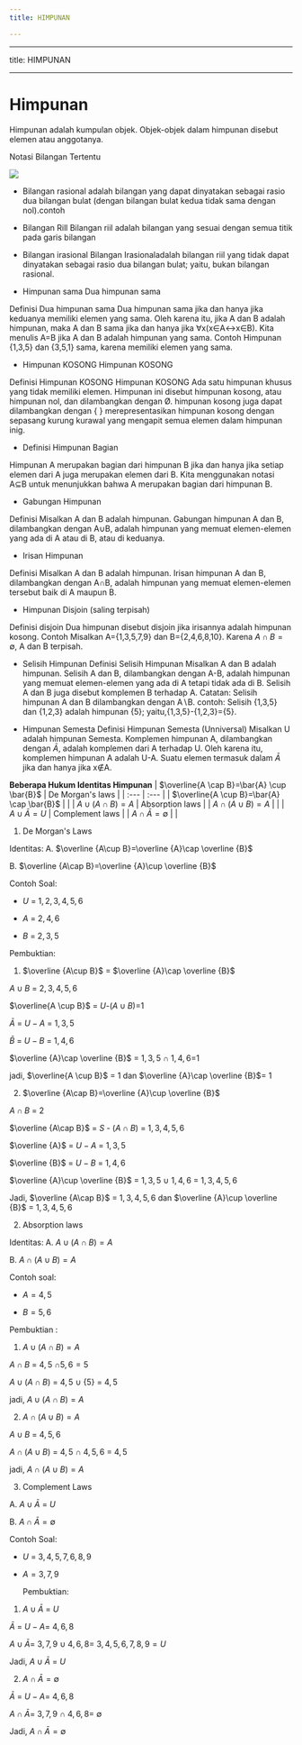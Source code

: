 ```yaml
---
title: HIMPUNAN

---
```


---
title: HIMPUNAN

---

# Himpunan

Himpunan adalah kumpulan objek. Objek-objek dalam himpunan disebut elemen atau anggotanya.

Notasi Bilangan Tertentu

![](https://cdn.mathpix.com/snip/images/oGfOGgaxcnXdXbkZlEfJHMp0yUXmm9ROqOwhAbACJAc.original.fullsize.png)

* Bilangan rasional adalah bilangan yang dapat dinyatakan sebagai rasio dua bilangan bulat (dengan bilangan bulat kedua tidak sama dengan nol).contoh

* Bilangan Rill
Bilangan riil adalah bilangan yang sesuai dengan semua titik pada garis bilangan

* Bilangan irasional 
Bilangan Irasionaladalah bilangan riil yang tidak dapat dinyatakan sebagai rasio dua bilangan bulat; yaitu, bukan bilangan rasional.


* Himpunan sama Dua himpunan sama

Definisi Dua himpunan sama Dua himpunan sama jika dan hanya jika keduanya memiliki elemen yang sama. Oleh karena itu, jika A dan B adalah himpunan, maka A dan B sama jika dan hanya jika ∀x(x∈A↔x∈B). Kita menulis A=B jika A dan B adalah himpunan yang sama.
Contoh Himpunan {1,3,5} dan {3,5,1} sama, karena memiliki elemen yang sama.

* Himpunan KOSONG Himpunan KOSONG

Definisi Himpunan KOSONG Himpunan KOSONG Ada satu himpunan khusus yang tidak memiliki elemen. Himpunan ini disebut himpunan kosong, atau himpunan nol, dan dilambangkan dengan Ø. himpunan kosong juga dapat dilambangkan dengan { } merepresentasikan himpunan kosong dengan sepasang kurung kurawal yang mengapit semua elemen dalam himpunan inig.

* Definisi Himpunan Bagian

Himpunan A merupakan bagian dari himpunan B jika dan hanya jika setiap elemen dari A juga merupakan elemen dari B. Kita menggunakan notasi A⊆B untuk menunjukkan bahwa A merupakan bagian dari himpunan B.

* Gabungan Himpunan

Definisi Misalkan A dan B adalah himpunan. Gabungan himpunan A dan B, dilambangkan dengan A∪B, adalah himpunan yang memuat elemen-elemen yang ada di A atau di B, atau di keduanya.

* Irisan Himpunan

Definisi Misalkan A dan B adalah himpunan. Irisan himpunan A dan B, dilambangkan dengan A∩B, adalah himpunan yang memuat elemen-elemen tersebut baik di A maupun B.

*  Himpunan Disjoin (saling terpisah)

Definisi disjoin Dua himpunan disebut disjoin jika irisannya adalah himpunan kosong.
Contoh Misalkan A={1,3,5,7,9} dan B={2,4,6,8,10}. Karena $A \cap B=∅$, A dan B terpisah.

* Selisih Himpunan
Definisi Selisih Himpunan Misalkan A dan B adalah himpunan. Selisih A dan B, dilambangkan dengan A-B, adalah himpunan yang memuat elemen-elemen yang ada di A tetapi tidak ada di B. Selisih A dan B juga disebut komplemen B terhadap A.
Catatan: Selisih himpunan A dan B dilambangkan dengan A∖B.
contoh:
Selisih {1,3,5} dan {1,2,3} adalah himpunan {5}; yaitu,{1,3,5}-{1,2,3}={5}.

* Himpunan Semesta
Definisi Himpunan Semesta (Unniversal) Misalkan U adalah himpunan Semesta. Komplemen himpunan A, dilambangkan dengan $\bar{A}$, adalah komplemen dari A terhadap U. Oleh karena itu, komplemen himpunan A adalah U-A.
Suatu elemen termasuk dalam $\bar{A}$ jika dan hanya jika x∉A.

**Beberapa Hukum Identitas Himpunan**
| $\overline{A \cap B}=\bar{A} \cup \bar{B}$ | De Morgan's laws |
| :--- | :--- |
| $\overline{A \cup B}=\bar{A} \cap \bar{B}$ |  |
| $A \cup(A \cap B)=A$ | Absorption laws |
| $A \cap(A \cup B)=A$ |  |
| $A \cup \bar{A}=U$ | Complement laws |
| $A \cap \bar{A}=\emptyset$ |  |

1. De Morgan's Laws

Identitas:
A.  $\overline {A\cup B}=\overline {A}\cap \overline {B}$

B. $\overline {A\cap B}=\overline {A}\cup \overline {B}$

Contoh Soal:

* $U$ = $1,2,3,4,5,6$

* $A$ = $2,4,6$

* $B$ = $2,3,5$

Pembuktian:

 1.  $\overline {A\cup B}$ = $\overline {A}\cap \overline {B}$
 
   $A \cup B$ = $2,3,4,5,6$
   
   $\overline{A \cup B}$ = $U$-$(A \cup B)$=$1$
   
   $\bar{A}$ = $U-A$ = $1,3,5$
   
   $\bar{B}$ = $U-B$ = $1,4,6$
   
   $\overline {A}\cap \overline {B}$ = $1,3,5$ $\cap$ $1,4,6$=$1$
   
   jadi, $\overline{A \cup B}$ = $1$ dan  $\overline {A}\cap \overline {B}$= $1$
   
   2. $\overline {A\cap B}=\overline {A}\cup \overline {B}$
   
$A \cap B$ = $2$
    
$\overline {A\cap B}$ = $S$ - $(A \cap B)$ = $1,3,4,5,6$

$\overline {A}$ = $U-A$ = $1,3,5$
     
$\overline {B}$ = $U-B$ = $1,4,6$
     
$\overline {A}\cup \overline {B}$ = $1,3,5$ $\cup$ $1,4,6$ = $1,3,4,5,6$ 

Jadi,  $\overline {A\cap B}$ = $1,3,4,5,6$ dan $\overline {A}\cup \overline {B}$ =  $1,3,4,5,6$
    
2. Absorption laws 

 Identitas:
A.  $A \cup(A \cap B)=A$

B. $A \cap(A \cup B)=A$

 Contoh soal:
 
 * $A = 4,5$
 
 * $B = 5,6$

 Pembuktian : 
 
1. $A \cup(A \cap B)=A$
 
$A \cap B$ = $4,5$  $\cap{5,6} = 5$
 
$A \cup(A \cap B)$ = $4,5$ $\cup$ {5} = $4,5$
 
jadi, $A \cup(A \cap B)=A$

2. $A \cap(A \cup B)=A$

$A \cup B$ = $4,5,6$
     
$A \cap(A \cup B)$ = $4,5$ $\cap$ $4,5,6$ = $4,5$
     
jadi, $A \cap(A \cup B)=A$
    
 
3. Complement Laws


A. $A \cup \bar{A}$ = $U$


B. $A \cap \bar{A}=\emptyset$


Contoh Soal:
* $U$ = $3,4,5,7,6,8,9$
* $A=3,7,9$
    
    Pembuktian:

1. $A \cup \bar{A}$ = $U$

$\bar{A}$ = $U-A=$ $4,6,8$
    
$A \cup \bar{A}=$ $3,7,9$ $\cup$ $4,6,8=$ $3,4,5,6,7,8,9=U$
     
Jadi, $A \cup \bar{A}$ = $U$
      
2. $A \cap \bar{A}=\emptyset$ 
    
$\bar{A}$ = $U-A=$ $4,6,8$
     
$A \cap \bar{A}=$ $3,7,9$ $\cap$ $4,6,8=$ $\emptyset$
    
Jadi, $A \cap \bar{A}=\emptyset$
      
    